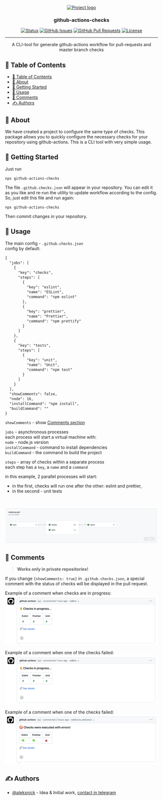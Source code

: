 <p align="center">
  <a href="" rel="noopener">
 <img width=200px height=200px src="https://sendsay.ru/new/img/logo.svg" alt="Project logo"></a>
</p>

<h3 align="center">github-actions-checks</h3>

<div align="center">

[![Status](https://img.shields.io/badge/status-active-success.svg)]()
[![GitHub Issues](https://img.shields.io/github/issues/sendsay-ru/github-actions-checks/issues.svg)](https://github.com/sendsay-ru/github-actions-checks/issues/issues)
[![GitHub Pull Requests](https://img.shields.io/github/issues-pr/sendsay-ru/github-actions-checks/issues.svg)](https://github.com/sendsay-ru/github-actions-checks/issues/pulls)
[![License](https://img.shields.io/badge/license-MIT-blue.svg)](/LICENSE)

</div>

---

<p align="center">A CLI-tool for generate github-actions workflow for pull-requests and master branch checks
    <br> 
</p>

## 📝 Table of Contents

- [📝 Table of Contents](#-table-of-contents)
- [🧐 About ](#-about-)
- [🏁 Getting Started ](#-getting-started-)
- [🎈 Usage ](#-usage-)
- [💬 Comments](#-comments)
- [✍️ Authors ](#️-authors-)

## 🧐 About <a name = "about"></a>

We have created a project to configure the same type of checks. This package allows you to quickly configure the necessary checks for your repository using github-actions. This is a CLI tool with very simple usage.

## 🏁 Getting Started <a name = "getting_started"></a>

Just run

```
npx github-actions-checks
```

The file `.github.checks.json` will appear in your repository. You can edit it as you like and re-run the utility to update workflow according to the config.<br>So, just edit this file and run again:

```
npx github-actions-checks
```

Then commit changes in your repository.

## 🎈 Usage <a name="usage"></a>

The main config - `.github.checks.json`<br>
config by default:
```
{
  "jobs": [
    {
      "key": "checks",
      "steps": [
        {
          "key": "eslint",
          "name": "ESLint",
          "command": "npm eslint"
        },
        {
          "key": "prettier",
          "name": "Prettier",
          "command": "npm prettify"
        }
      ]
    },
    {
      "key": "tests",
      "steps": [
        {
          "key": "unit",
          "name": "Unit",
          "command": "npm test"
        }
      ]
    }
  ],
  "showComments": false,
  "node": 16,
  "installCommand": "npm install",
  "buildCommand": ""
}
```

`showComments` - show [Comments section](#-comments)

`jobs` - asynchronous processes<br>
each process will start a virtual machine with:<br>
`node` - node.js version<br>
`installCommand` - command to install dependencies<br>
`buildCommand` - the command to build the project


`steps` - array of checks within a separate process<br>
each step has a `key`, a `name` and a `command`<br>

in this example, 2 parallel processes will start:<br>
- in the first, checks will run one after the other: eslint and prettier,
- in the second - unit tests

<br>

![Screenshot of a github flow](/public/images/flow.png)

## 💬 Comments

> <b>Works only in private repositories!</b>

If you change `{showComments: true}` in `.github.checks.json`, a special comment with the status of checks will be displayed in the pull request.

Example of a comment when checks are in progress:
![Screenshot of a github flow](/public/images/progress.png)

Example of a comment when one of the checks failed:
![Screenshot of a github flow](/public/images/progress.png)

Example of a comment when one of the checks failed:
![Screenshot of a github flow](/public/images/failed.png)
<br>

## ✍️ Authors <a name = "authors"></a> 

- [@aleksnick](https://github.com/aleksnick) - Idea & Initial work, [contact in telegram](https://t.me/aleksnick)
